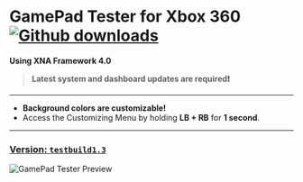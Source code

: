 
# GamePad Tester for Xbox 360  [![Github downloads](https://img.shields.io/github/downloads/Mrsuss60/GamePad-360-Tester/total.svg?style=flat-square)](https://github.com/Mrsuss60/GamePad-360-Tester/releases)

**Using XNA Framework 4.0**

> **Latest system and dashboard updates are required❗**
---
- **Background colors are customizable!**  
- Access the Customizing Menu by holding **LB + RB** for **1 second**.
---
### [Version: `testbuild1.3`](https://github.com/Mrsuss60/GamePad-360-Tester/releases/tag/v1.3)

![GamePad Tester Preview](https://github.com/user-attachments/assets/468d9796-9258-4df4-b363-02f5324120f9)
